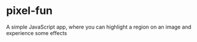 # pixel-fun
A simple JavaScript app, where you can highlight a region on an image and experience some effects
